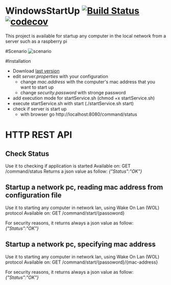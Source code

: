 # WindowsStartUp [![Build Status](https://travis-ci.org/mauro-midolo/WakeOnLanHTTPRest.svg?branch=master)](https://travis-ci.org/mauro-midolo/WakeOnLanHTTPRest) [![codecov](https://codecov.io/gh/mauro-midolo/WakeOnLanHTTPRest/branch/master/graph/badge.svg)](https://codecov.io/gh/mauro-midolo/WakeOnLanHTTPRest)

This project is available for startup any computer in the local network from a server such as a raspberry pi

#Scenario
![scenario](https://cloud.githubusercontent.com/assets/10880247/19399841/bdd538ca-9253-11e6-8fc0-9f51d5abdb18.PNG)

#Installation
* Download [last version](https://github.com/mauro-midolo/WakeOnLanHTTPRest/releases/download/v1.1.0/WakeOnLanHTTPRest-1.1.0.zip)
* edit _server.properties_ with your configuration 
    * change _mac.address_ with the computer's mac address that you want to start up
    * change _security.password_ with stronge password
* add execution mode for startService.sh (chmod +x startService.sh)
* execute startService.sh with start (./startService.sh start)
* check if server is start up
    * with browser go http://localhost:8080/command/status

# HTTP REST API
## Check Status
Use it to checking if application is started
Available on: GET /command/status
Returns a json value as follow:
_{"Status":"OK"}_

## Startup a network pc, reading mac address from configuration file
Use it to starting any computer in network lan, using Wake On Lan (WOL) protocol
Available on: GET /command/start/{passoword}

For security reasons, it returns always a json value as follow:
_{"Status":"OK"}_

## Startup a network pc, specifying mac address 
Use it to starting any computer in network lan, using Wake On Lan (WOL) protocol
Available on: GET /command/start/{passoword}/{mac-address}

For security reasons, it returns always a json value as follow:
_{"Status":"OK"}_